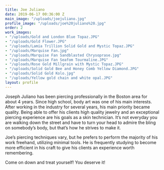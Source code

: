 ```yaml
---
title: Joe Juliano
date: 2019-06-17 00:36:00 Z
main_image: "/uploads/joejuliano.jpg"
profile_image: "/uploads/joe%20juliano%20.jpg"
order: 2
work_images:
- "/uploads/Gold and London Blue Topaz.JPG"
- "/uploads/Gold Flower.JPG"
- "/uploads/Lamia Trillion Solid Gold and Mystic Topaz.JPG"
- "/uploads/Marquise Fan.jpg"
- "/uploads/Marquise Fan Sandblasted Chrysoprase.jpg"
- "/uploads/Marquise Fan Seafom Tourmaline.JPG"
- "/uploads/Rose Gold Millgrain with Mystic Topaz.JPG"
- "/uploads/Solid Gold Bee and Honey Comb Yellow Diamond.JPG"
- "/uploads/Solid Gold Kolo.jpg"
- "/uploads/Yellow gold chain and white opal.JPG"
layout: profile
---
```


Joseph Juliano has been piercing professionally in the Boston area for about 4 years. Since high school, body art was one of his main interests. After working in the industry for several years, his main priority became quality. Being able to offer his clients high quality jewelry and an exceptional piercing experience are his goals as a skin technician. It’s not everyday you are walking down the street and have to turn your head to admire the bling on somebody’s body, but that’s how he strives to make it.

Joe’s piercing techniques vary, but he prefers to perform the majority of his work freehand, utilizing minimal tools. He is frequently studying to become more efficient in his craft to give his clients an experience worth remembering.

Come on down and treat yourself! You deserve it!